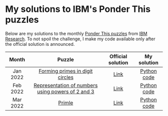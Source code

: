 # My solutions to IBM's Ponder This puzzles

Below are my solutions to the monthly [Ponder This puzzles](https://research.ibm.com/haifa/ponderthis/) from [IBM Research](https://research.ibm.com). To not spoil the challenge, I make my code available only after the official solution is announced.

| Month | Puzzle | Official solution | My solution |
| :---: | :---:  | :---:             | :---:       |
| Jan 2022 | [Forming primes in digit circles](https://research.ibm.com/haifa/ponderthis/challenges/January2022.html) | [Link](https://research.ibm.com/haifa/ponderthis/solutions/January2022.html) | [Python code](./2022/01) |
| Feb 2022 | [Representation of numbers using powers of 2 and 3](https://research.ibm.com/haifa/ponderthis/challenges/February2022.html) | [Link](https://research.ibm.com/haifa/ponderthis/solutions/February2022.html) | [Python code](./2022/02) |
| Mar 2022 | [Primle](https://research.ibm.com/haifa/ponderthis/challenges/March2022.html) | [Link](https://research.ibm.com/haifa/ponderthis/solutions/March2022.html) | [Python code](./2022/03) |

